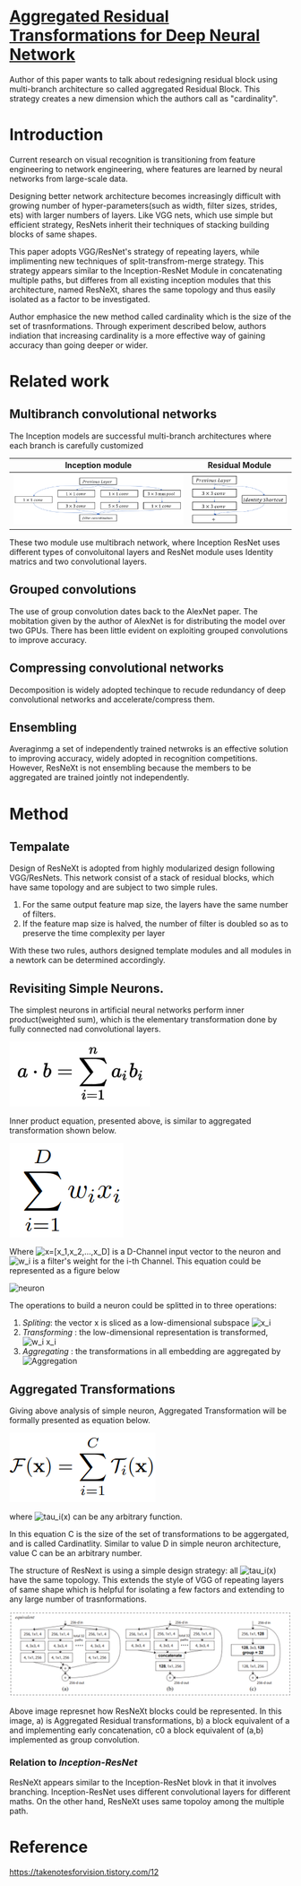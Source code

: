 # [Aggregated Residual Transformations for Deep Neural Network](https://arxiv.org/pdf/1611.05431.pdf)

Author of this paper wants to talk about redesigning residual block using multi-branch architecture so called aggregated Residual Block. This strategy creates a new dimension which the authors call as "cardinality".

# Introduction

Current research on visual recognition is transitioning from feature engineering to network engineering, where features are learned by neural networks from large-scale data.

Designing better network architecture becomes increasingly difficult with growing number of hyper-parameters(such as width, filter sizes, strides, ets) with larger numbers of layers. Like VGG nets, which use simple but efficient strategy, ResNets inherit their techniques of stacking building blocks of same shapes.

This paper adopts VGG/ResNet's strategy of repeating layers, while implimenting new techniques of split-transfrom-merge strategy. This strategy appears similar to the Inception-ResNet Module in concatenating multiple paths, but differes from all existing inception modules that this architecture, named ResNeXt, shares the same topology and thus easily isolated as a factor to be investigated.

Author emphasice the new method called cardinality which is the size of the set of trasnformations. Through experiment described below, authors indiation that increasing cardinality is a more effective way of gaining accuracy than going deeper or wider.

# Related work
## Multibranch convolutional networks

The Inception models are successful multi-branch architectures where each branch is carefully customized

Inception module | Residual Module
-----------------|-----------------
![Inception Module](../../ResNext/InceptionModuleWithDimensionReductions.png) | ![Residual Module](../../ResNext/ResidualBlock.png)

These two module use multibrach network, where Inception ResNet uses different types of convoluitonal layers and ResNet module uses Identity matrics and two convolutional layers.

## Grouped convolutions

The use of group convolution dates back to the AlexNet paper. The mobitation given by the author of AlexNet is for distributing the model over two GPUs. There has been little evident on exploiting grouped convolutions to improve accuracy.

## Compressing convolutional networks

Decomposition is widely adopted techinque to recude redundancy of deep convolutional networks and accelerate/compress them. 

## Ensembling

Averaginmg a set of independently trained netwroks is an effective solution to improving accuracy, widely adopted in recognition competitions. However, ResNeXt is not ensembling because the members to be aggregated are trained jointly not independently.

# Method
## Tempalate

Design of ResNeXt is adopted from highly modularized design following VGG/ResNets. This network consist of a stack of residual blocks, which have same topology and are subject to two simple rules.

 1. For the same output feature map size, the layers have the same number of filters.
 2. If the feature map size is halved, the number of filter is doubled so as to preserve the time complexity per layer

With these two rules, authors designed template modules and all modules in a newtork can be determined accordingly.

## Revisiting Simple Neurons.

The simplest neurons in artificial neural networks perform inner product(weighted sum), which is the elementary transformation done by fully connected nad convolutional layers.

![Inner Product](../../ResNext/InnerProduct.png)

Inner product equation, presented above, is similar to aggregated transformation shown below.

![Aggregated Transformation](../../ResNext/AggregatedTrasnformation.png)

Where ![x=[x_1,x_2,...,x_D]](https://latex.codecogs.com/svg.image?x=[x_1,x_2,...,x_D]) is a D-Channel input vector to the neuron and ![w_i](https://latex.codecogs.com/svg.image?w_i) is a filter's weight for the i-th Channel. This equation could be represented as a figure below

![neuron](.\neuron.png)

The operations to build a neuron could be splitted in to three operations:

1. *Spliting*: the vector x is sliced as a low-dimensional subspace ![x_i](https://latex.codecogs.com/svg.image?x_i)
2. *Transforming* : the low-dimensional representation is transformed, ![w_i x_i](https://latex.codecogs.com/svg.image?w_ix_i)
3. *Aggregating* : the transformations in all embedding are aggregated by ![Aggregation](https://latex.codecogs.com/svg.image?\inline\sum_{i=1}^{D})

## Aggregated Transformations

Giving above analysis of simple neuron, Aggregated Transformation will be formally presented as equation below.

![Formal aggregated transformation equation](../../ResNext/formalAggregatedTransformEquation.png)

where ![tau_i(x)](https://latex.codecogs.com/svg.image?T_i(x)) can be any arbitrary function.

In this equation C is the size of the set of transformations to be aggergated, and is called Cardinatlity. Similar to value D in simple neuron architecture, value C can be an arbitrary number.

The structure of ResNext is using a simple design strategy: all ![tau_i(x)](https://latex.codecogs.com/svg.image?T_i(x)) have the same topology. This extends the style of VGG of repeating layers of same shape which is helpful for isolating a few factors and extending to any large number of trasnformations.

![Structure of ResNext Block](../../ResNext/StructureOfResNextBlock.png)

Above image represnet how ResNeXt blocks could be represented. In this image, a) is Aggregated Residual transformations, b) a block equivalent of a and implementing early concatenation, c0 a block equivalent of (a,b) implemented as group convolution.

### Relation to ***Inception-ResNet***

ResNeXt appears similar to the Inception-ResNet blovk in that it involves branching. Inception-ResNet uses different convolutional layers for different maths. On the other hand, ResNeXt uses same topoloy among the multiple path.

# Reference

https://takenotesforvision.tistory.com/12
